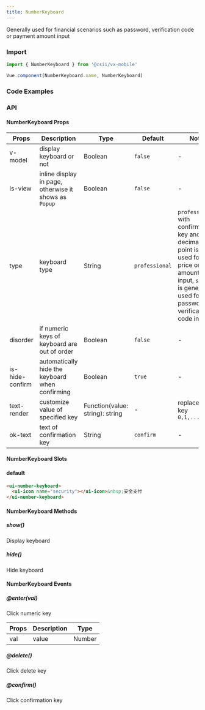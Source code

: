 ```yaml
---
title: NumberKeyboard
---
```


Generally used for financial scenarios such as password, verification code or payment amount input

### Import

```javascript
import { NumberKeyboard } from '@csii/vx-mobile'

Vue.component(NumberKeyboard.name, NumberKeyboard)
```

### Code Examples
<!-- DEMO -->

### API

#### NumberKeyboard Props
|Props | Description | Type | Default | Note |
|----|-----|------|------|------|
|v-model|display keyboard or not|Boolean|`false`|-|
|is-view|inline display in page, otherwise it shows as `Popup`|Boolean|`false`|-|
|type|keyboard type|String|`professional`|`professional` with confirmation key and decimal point is often used for price or amount input, `simple` is generally used for password or verification code input|
|disorder|if numeric keys of keyboard are out of order|Boolean|`false`| -|
|is-hide-confirm|automatically hide the keyboard when confirming|Boolean|`true`| -|
|text-render|customize value of specified key|Function(value: string): string|-|replaceable key `0,1,...9,.`|
|ok-text|text of confirmation key|String|`confirm`|-|

#### NumberKeyboard Slots

#### default

```html
<ui-number-keyboard>
  <ui-icon name="security"></ui-icon>&nbsp;安全支付
</ui-number-keyboard>
```
#### NumberKeyboard Methods

##### show()
Display keyboard

##### hide()
Hide keyboard

#### NumberKeyboard Events

##### @enter(val)
Click numeric key

|Props | Description | Type|
|----|-----|------|
|val | value | Number|

##### @delete()
Click delete key

##### @confirm()
Click confirmation key
